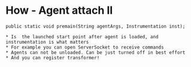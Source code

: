 # How - Agent attach II
```
public static void premain(String agentArgs, Instrumentation inst); 
```
	* Is  the launched start point after agent is loaded, and instrumentation is what matters
	* For example you can open ServerSocket to receive commands
	* Agents can not be unloaded. Can be just turned off in best effort
	* And you can register transformer!






















